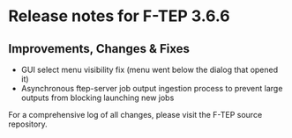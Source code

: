 # Release notes for F-TEP 3.6.6

## Improvements, Changes &amp; Fixes

* GUI select menu visibility fix (menu went below the dialog that opened it)
* Asynchronous ftep-server job output ingestion process to prevent large outputs
 from blocking launching new jobs

For a comprehensive log of all changes, please visit the F-TEP source
repository.
